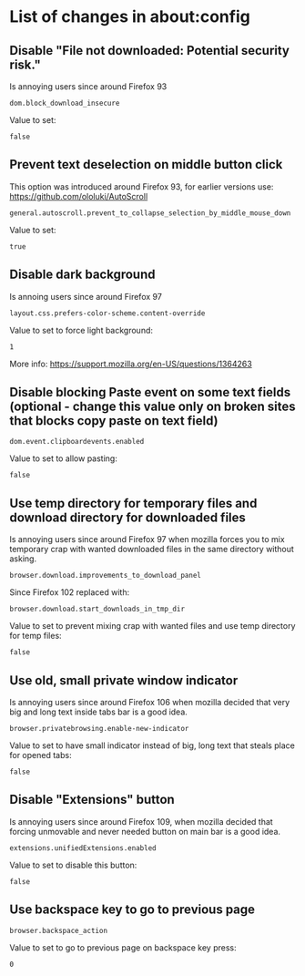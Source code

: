 # List of changes in about:config

## Disable "File not downloaded: Potential security risk."
Is annoying users since around Firefox 93
```
dom.block_download_insecure
```
Value to set:
```
false
```

## Prevent text deselection on middle button click
This option was introduced around Firefox 93, for earlier versions use: https://github.com/ololuki/AutoScroll
```
general.autoscroll.prevent_to_collapse_selection_by_middle_mouse_down
```
Value to set:
```
true
```

## Disable dark background
Is annoing users since around Firefox 97
```
layout.css.prefers-color-scheme.content-override
```
Value to set to force light background:
```
1
```
More info: https://support.mozilla.org/en-US/questions/1364263

## Disable blocking Paste event on some text fields (optional - change this value only on broken sites that blocks copy paste on text field)
```
dom.event.clipboardevents.enabled
```
Value to set to allow pasting:
```
false
```

## Use temp directory for temporary files and download directory for downloaded files
Is annoying users since around Firefox 97 when mozilla forces you to mix temporary crap with wanted downloaded files in the same directory without asking.
```
browser.download.improvements_to_download_panel
```
Since Firefox 102 replaced with:
```
browser.download.start_downloads_in_tmp_dir
```
Value to set to prevent mixing crap with wanted files and use temp directory for temp files:
```
false
```

## Use old, small private window indicator
Is annoying users since around Firefox 106 when mozilla decided that very big and long text inside tabs bar is a good idea.
```
browser.privatebrowsing.enable-new-indicator
```
Value to set to have small indicator instead of big, long text that steals place for opened tabs:
```
false
```

## Disable "Extensions" button
Is annoying users since around Firefox 109, when mozilla decided that forcing unmovable and never needed button on main bar is a good idea.
```
extensions.unifiedExtensions.enabled
```
Value to set to disable this button:
```
false
```

## Use backspace key to go to previous page
```
browser.backspace_action
```
Value to set to go to previous page on backspace key press:
```
0
```
